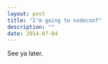 ```yaml
---
layout: post
title: "I'm going to nodeconf"
description: ""
date: 2014-07-04
---
```


See ya later.
